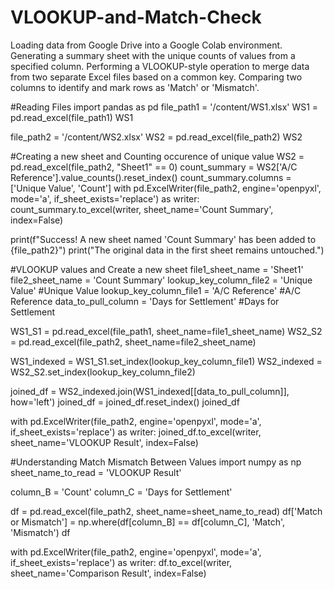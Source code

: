 # VLOOKUP-and-Match-Check
Loading data from Google Drive into a Google Colab environment.
Generating a summary sheet with the unique counts of values from a specified column.
Performing a VLOOKUP-style operation to merge data from two separate Excel files based on a common key.
Comparing two columns to identify and mark rows as 'Match' or 'Mismatch'.

#Reading Files
import pandas as pd
file_path1 = '/content/WS1.xlsx'
WS1 = pd.read_excel(file_path1)
WS1

file_path2 = '/content/WS2.xlsx'
WS2 = pd.read_excel(file_path2)
WS2

#Creating a new sheet and Counting occurence of unique value
WS2 = pd.read_excel(file_path2, "Sheet1" == 0)
count_summary = WS2['A/C Reference'].value_counts().reset_index()
count_summary.columns = ['Unique Value', 'Count']
with pd.ExcelWriter(file_path2, engine='openpyxl', mode='a', if_sheet_exists='replace') as writer:
        count_summary.to_excel(writer, sheet_name='Count Summary', index=False)

print(f"Success! A new sheet named 'Count Summary' has been added to {file_path2}")
print("The original data in the first sheet remains untouched.")

#VLOOKUP values and Create a new sheet
file1_sheet_name = 'Sheet1'
file2_sheet_name = 'Count Summary'
lookup_key_column_file2 = 'Unique Value' #Unique Value
lookup_key_column_file1 = 'A/C Reference' #A/C Reference
data_to_pull_column = 'Days for Settlement' #Days for Settlement

WS1_S1 = pd.read_excel(file_path1, sheet_name=file1_sheet_name)
WS2_S2 = pd.read_excel(file_path2, sheet_name=file2_sheet_name)

WS1_indexed = WS1_S1.set_index(lookup_key_column_file1)
WS2_indexed = WS2_S2.set_index(lookup_key_column_file2)

joined_df = WS2_indexed.join(WS1_indexed[[data_to_pull_column]], how='left')
joined_df = joined_df.reset_index()
joined_df

with pd.ExcelWriter(file_path2, engine='openpyxl', mode='a', if_sheet_exists='replace') as writer:
        joined_df.to_excel(writer, sheet_name='VLOOKUP Result', index=False)

#Understanding Match Mismatch Between Values
import numpy as np
sheet_name_to_read = 'VLOOKUP Result'

column_B = 'Count'
column_C = 'Days for Settlement'

df = pd.read_excel(file_path2, sheet_name=sheet_name_to_read)
df['Match or Mismatch'] = np.where(df[column_B] == df[column_C], 'Match', 'Mismatch')
df

with pd.ExcelWriter(file_path2, engine='openpyxl', mode='a', if_sheet_exists='replace') as writer:
        df.to_excel(writer, sheet_name='Comparison Result', index=False)
